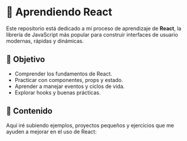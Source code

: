 # 📘 Aprendiendo React

Este repositorio está dedicado a mi proceso de aprendizaje de **React**, la librería de JavaScript más popular para construir interfaces de usuario modernas, rápidas y dinámicas.

## 🚀 Objetivo
- Comprender los fundamentos de React.
- Practicar con componentes, props y estado.
- Aprender a manejar eventos y ciclos de vida.
- Explorar hooks y buenas prácticas.

## 📂 Contenido
Aquí iré subiendo ejemplos, proyectos pequeños y ejercicios que me ayuden a mejorar en el uso de React:
